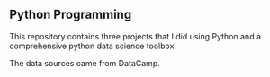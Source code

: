 ## Python Programming 

This repository contains three projects that I did using Python and a comprehensive python data science toolbox.

The data sources came from DataCamp. 
